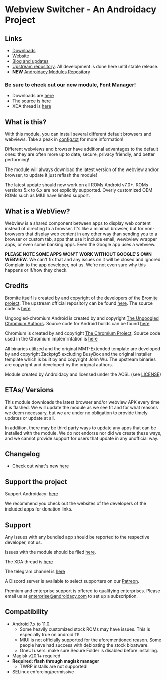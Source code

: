 # Webview Switcher - An Androidacy Project

## Links

- [Downloads](https://www.androidacy.com/?f=wvm_rdme)
- [Website](https://www.androidacy.com/?utm_source=WebviewManager)
- [Blog and updates](https://www.androidacy.com/blog/?utm_source=WebviewManager&utm_medium=github)
- [Upstream repository](https://github.com/Androidacy/WebviewManager-Module). All development is done here until stable release.
- **NEW** [Androidacy Modules Repository](https://www.androidacy.com/modules-repo/?f=repo)

### Be sure to check out our new module, Font Manager!

- Downloads are [here](https://www.androidacy.com/?f=fm_upsl)
- The source is [here](https://github.com/Androidacy/FontManager-Module)
- XDA thread is [here](https://forum.xda-developers.com/t/magisk-module-fontrevival-for-emojis-and-fonts.4194631/)

## What is this?

With this module, you can install several different default browsers and webviews. Take a peak in [config.txt](https://github.com/androidacy/WebviewSwitcher/blob/master/config.txt) for more information!

Different webviews and browser have additional advantages to the default ones: they are often more up to date, secure, privacy friendly, and better performing!

The module will always download the latest version of the webview and/or browser, to update it just reflash the module!

The latest update should now work on all ROMs Android v7.0+. ROMs versions 5.x to 6.x are not explicitly supported. Overly customized OEM ROMs such as MIUI have limited support.

## What is a WebView?

Webview is a shared component between apps to display web content instead of directing to a browser. It's like a minimal browser, but for non-browsers that display web content in any other way than sending you to a browser or custom tab, apps that use it include email, wewbview wrapper apps, or even some banking apps. Even the Google app uses a webview.

**PLEASE NOTE SOME APPS WON'T WORK WITHOUT GOOGLE'S OWN WEBVIEW**. We can't fix that and any issues on it will be closed and ignored. Complain to the app developer, not us. We're not even sure why this happens or if/how they check.

## Credits

Bromite itself is created by and copyright of the developers of the [Bromite project](https://github.com/bromite/bromite). The upstream official repository can be found [here](https://github.com/bromite/bromitewebview). The source code is [here](https://github.com/bromite/bromite)

Ungoogled-chromium Android is created by and copyright [The Ungoogled Chromium Authors](https://ungoogled-software.github.io/). Source code for Android builds can be found [here](https://git.droidware.info/wchen342/ungoogled-chromium-android)

Chromium is created by and copyright [The Chromium Project](http://www.chromium.org/). Source code used in the Chromium implemrntation is [here](https://github.com/bromite/chromium)

All binaries utilized and the original MMT-Extended template are developed by and copyright Zackptg5 excluding BusyBox and the original installer template which is built by and copyright John Wu. The upstream binaries are copyright and developed by the original authors.

Module created by Androidacy and licensed under the AOSL (see [LICENSE](/LICENSE))

## ETAs/ Versions

This module downloads the latest browser and/or webview APK every time it is flashed. We will update the module as we see fit and for what reasons we deem necessary, but we are under no obligation to provide timely updates or update at all.

In addition, there may be third party ways to update any apps that can be installed with the module. We do not endorse nor did we create these ways, and we cannot provide support for users that update in any unofficial way.

## Changelog

- Check out what's new [here](https://github.com/Magisk-Modules-Repo/bromitewebview/blob/master/CHANGELOG.md)

## Support the project

Support Androidacy: [here](https://www.androidacy.com/donate/?f=WVM%20Readme)

We recommend you check out the websites of the developers of the included apps for donation links.

## Support

Any issues with any bundled app should be reported to the respective developer, not us.

Issues with the module should be filed [here](https://github.com/Androidacy/WebviewManager-Module/issues/new).

The XDA thread is [here](https://forum.xda-developers.com/android/software/bromite-magisk-module-t3936964)

The telegram channel is [here](https://t.me/androidacy)

A Discord server is available to select supporters on our [Patreon](https://patreon.com/androidacy/?utm_source-WVM%20Readme&utm_medium=modules).

Premium and enterprise support is offered to qualifying enterprises. Please email us at enterprise@androidacy.com to set up a subscription.


## Compatibility

- Android 7.x to 11.0. 
  - Some heavily customized stock ROMs may have issues. This is especially true on android 11!
  - MIUI is not officially supported for the aforementioned reason. Some people have had success with debloating the stock bloatware.
  - OneUI users: make sure Secure Folder is disabled before installing.
- Magisk v20.1+ required
- **Required: flash through magisk manager**
	- TWRP installs are not supported!
- SELinux enforcing/permissive
